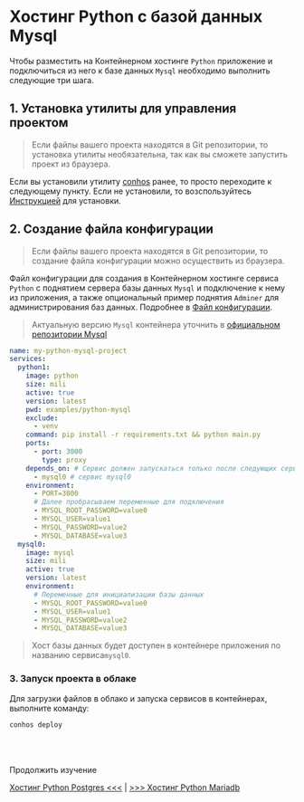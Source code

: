 # Хостинг Python с базой данных Mysql

Чтобы разместить на Контейнерном хостинге `Python` приложение и подключиться из него к базе данных `Mysql` необходимо выполнить следующие три шага.

## 1. Установка утилиты для управления проектом

> Если файлы вашего проекта находятся в Git репозитории, то установка утилиты необязательна, так как вы сможете запустить проект из браузера.

Если вы установили утилиту [conhos](https://www.npmjs.com/package/conhos) ранее, то просто переходите к следующему пункту. Если не установили, то возспользуйтесь [Инструкцией](./GettingStarted.md) для установки.

## 2. Создание файла конфигурации

> Если файлы вашего проекта находятся в Git репозитории, то создание файла конфигурации можно осуществить из браузера.

Файл конфигурации для создания в Контейнерном хостинге сервиса `Python` с поднятием сервера базы данных `Mysql` и подключение к нему из приложения, а также опциональный пример поднятия `Adminer` для администрирования баз данных. Подробнее в [Файл конфигурации](./ConfigFile.md#пример_файла_конфигурации).

> Актуальную версию `Mysql` контейнера уточнить в [официальном репозитории Mysql](https://hub.docker.com/_/mysql/tags)

```yml
name: my-python-mysql-project
services:
  python1:
    image: python
    size: mili
    active: true
    version: latest
    pwd: examples/python-mysql
    exclude:
      - venv
    command: pip install -r requirements.txt && python main.py
    ports:
      - port: 3000
        type: proxy
    depends_on: # Сервис должен запускаться только после следующих сервисов
      - mysql0 # сервис mysql0
    environment:
      - PORT=3000
      # Далее пробрасываем переменные для подключения
      - MYSQL_ROOT_PASSWORD=value0
      - MYSQL_USER=value1
      - MYSQL_PASSWORD=value2
      - MYSQL_DATABASE=value3
  mysql0:
    image: mysql
    size: mili
    active: true
    version: latest
    environment:
      # Переменные для инициализации базы данных
      - MYSQL_ROOT_PASSWORD=value0
      - MYSQL_USER=value1
      - MYSQL_PASSWORD=value2
      - MYSQL_DATABASE=value3
```

> Хост базы данных будет доступен в контейнере приложения по названию сервиса`mysql0`.

### 3. Запуск проекта в облаке

Для загрузки файлов в облако и запуска сервисов в контейнерах, выполните команду:

```sh
conhos deploy
```

<div style="margin-top: 4rem;"></div>

Продолжить изучение

[Хостинг Python Postgres <<<](./HostingPythonPostgres.md) | [>>> Хостинг Python Mariadb](./HostingPythonMariadb.md)
